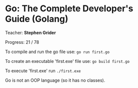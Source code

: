 
# Go: The Complete Developer's Guide (Golang)

Teacher: **Stephen Grider**

Progress: 21 / 78

To compile and run the go file use: `go run first.go`

To create an executable 'first.exe' file use: `go build first.go`

To execute 'first.exe' run `./first.exe`

Go is not an OOP language (so it has no classes).
